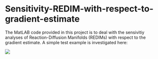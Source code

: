 # Sensitivity-REDIM-with-respect-to-gradient-estimate

The MatLAB code provided in this project is to deal with the sensivitiy analyses of Reaction-Diffusion Manifolds (REDIMs) with respect to the gradient estimate. 
A simple test example is investigated here:

<img src="https://render.githubusercontent.com/render/math?math=\frac{\partial\psi_1}{\partial t} =- k_1 \psi_1  +  d \frac{\partial^2\psi_1}{\partial x^2}">



